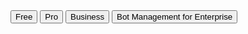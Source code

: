 <ButtonGroup>
  <Button type="primary" href="../free">
    Free
  </Button>
  <Button type="primary" href="../pro">
    Pro
  </Button>
  <Button type="primary" href="../biz-and-ent">
    Business
  </Button>
  <Button type="primary" href="../bm-subscription">
    Bot Management for Enterprise
  </Button>
</ButtonGroup>
